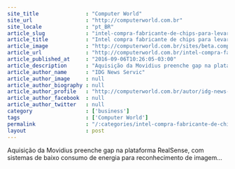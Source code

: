```yaml
---
site_title               : "Computer World"
site_url                 : "http://computerworld.com.br"
site_locale              : "pt_BR"
article_slug             : "intel-compra-fabricante-de-chips-para-levar-visao-computacional-a-drones"
article_title            : "Intel compra fabricante de chips para levar visão computacional a drones"
article_image            : "http://computerworld.com.br/sites/beta.computerworld.com.br/files/news_articles/miryad.png"
article_url              : "http://computerworld.com.br/intel-compra-fabricante-de-chips-para-levar-visao-computacional-drones"
article_published_at     : "2016-09-06T10:26:05-03:00"
article_description      : "Aquisição da Movidius preenche gap na plataforma RealSense, com sistemas de baixo consumo de energia para reconhecimento de imagem..."
article_author_name      : "IDG News Servic"
article_author_image     : null
article_author_biography : null
article_author_profile   : "http://computerworld.com.br/autor/idg-news-service"
article_author_facebook  : null
article_author_twitter   : null
category                 : ['business']
tags                     : ['Computer World']
permalink                : "/:categories/intel-compra-fabricante-de-chips-para-levar-visao-computacional-a-drones/"
layout                   : post
---
```


Aquisição da Movidius preenche gap na plataforma RealSense, com sistemas de baixo consumo de energia para reconhecimento de imagem...
